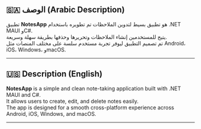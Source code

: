 ## 🇸🇦 الوصف (Arabic Description)

تطبيق **NotesApp** هو تطبيق بسيط لتدوين الملاحظات تم تطويره باستخدام .NET MAUI وC#.  
يتيح للمستخدمين إنشاء الملاحظات وتحريرها وحذفها بطريقة سهلة وسريعة.  
تم تصميم التطبيق ليوفر تجربة مستخدم سلسة على مختلف المنصات مثل Android، iOS، Windows، وmacOS.

---
## 🇺🇸 Description (English)

**NotesApp** is a simple and clean note-taking application built with .NET MAUI and C#.  
It allows users to create, edit, and delete notes easily.  
The app is designed for a smooth cross-platform experience across Android, iOS, Windows, and macOS.

---
